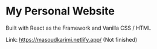 # My Personal Website

Built with React as the Framework and Vanilla CSS / HTML

Link: https://masoudkarimi.netlify.app/ (Not finished)








